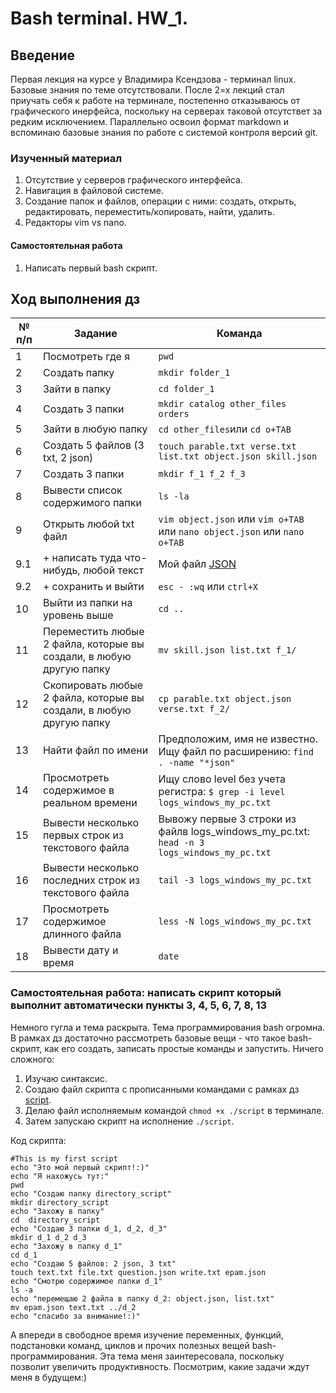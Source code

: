 
# Bash terminal. HW_1.

## Введение
Первая лекция на курсе у Владимира Ксендзова - терминал linux. Базовые знания по теме отсутствовали. После 2=х лекций стал приучать себя к работе на терминале, постепенно отказываюсь от графического инерфейса, поскольку на серверах таковой отсутствет за редким исключением. Параллельно освоил формат markdown и вспоминаю базовые знания по работе с системой контроля версий git.

### Изученный материал
1. Отсутствие у серверов графического интерфейса.
2. Навигация в файловой системе.
3. Создание папок и файлов, операции с ними: создать, открыть, редактировать, переместить/копировать, найти, удалить.
4. Редакторы vim vs nano.

#### Самостоятельная работа
1. Написать первый bash скрипт.

## Ход выполнения дз

№ п/п | Задание | Команда
-|-|-
1|Посмотреть где я|```pwd```
2|Создать папку|```mkdir folder_1```
3|Зайти в папку|```cd folder_1```
4|Создать 3 папки|```mkdir catalog other_files orders```
5|Зайти в любую папку|```cd other_files```или ```cd o+TAB```
6|Создать 5 файлов (3 txt, 2 json)|```touch parable.txt verse.txt list.txt object.json skill.json``` 
7|Создать 3 папки|```mkdir f_1 f_2 f_3```
8|Вывести список содержимого папки|```ls -la```
9|Открыть любой txt файл|```vim object.json``` или ```vim o+TAB``` или ```nano object.json``` или ```nano o+TAB```
9.1|+ написать туда что-нибудь, любой текст| Мой файл [JSON](https://github.com/klimovich-anton/bash/blob/main/folder_1/other_files/object.json "Файл из репозитория")
9.2|+ сохранить и выйти|```esc - :wq``` или ```ctrl+X```
10|Выйти из папки на уровень выше|```cd ..```
11|Переместить любые 2 файла, которые вы создали, в любую другую папку|```mv skill.json list.txt f_1/```
12|Скопировать любые 2 файла, которые вы создали, в любую другую папку|```cp parable.txt object.json verse.txt f_2/```
13|Найти файл по имени|Предположим, имя не известно. Ищу файл по расширению: ```find . -name "*json"```
14|Просмотреть содержимое в реальном времени|Ищу слово level без учета регистра: ```$ grep -i level logs_windows_my_pc.txt```
15|Вывести несколько первых строк из текстового файла|Вывожу первые 3 строки из файлв logs_windows_my_pc.txt: ```head -n 3 logs_windows_my_pc.txt```
16|Вывести несколько последних строк из текстового файла|```tail -3 logs_windows_my_pc.txt```
17|Просмотреть содержимое длинного файла|```less -N logs_windows_my_pc.txt```
18|Вывести дату и время|```date```

### Самостоятельная работа: написать скрипт который выполнит автоматически пункты 3, 4, 5, 6, 7, 8, 13

Немного гугла и тема раскрыта. Тема программирования bash огромна. В рамках дз достаточно рассмотреть базовые вещи - что такое bash-скрипт, как его создать, записать простые команды и запустить. Ничего сложного:
1. Изучаю синтаксис.
2. Создаю файл скрипта с прописанными командами с рамках дз [script](https://github.com/klimovich-anton/bash/blob/main/script "Исполняемый файл bash-скрипта").
3. Делаю файл исполняемым командой ```chmod +x ./script``` в терминале.
4. Затем запускаю скрипт на исполнение ```./script```. 

Код скрипта:
```#!/bin/bash
#This is my first script
echo "Это мой первый скрипт!:)"
echo "Я нахожусь тут:"
pwd
echo "Создаю папку directory_script"
mkdir directory_script
echo "Захожу в папку"
cd  directory_script
echo "Создаю 3 папки d_1, d_2, d_3"
mkdir d_1 d_2 d_3
echo "Захожу в папку d_1"
cd d_1
echo "Создаю 5 файлов: 2 json, 3 txt"
touch text.txt file.txt question.json write.txt epam.json
echo "Смотрю содержимое папки d_1"
ls -a
echo "перемещаю 2 файла в папку d_2: object.json, list.txt"
mv epam.json text.txt ../d_2
echo "спасибо за внимание!:)"
```

А впереди в свободное время изучение переменных, функций, подстановки команд, циклов и прочих полезных вещей bash-программирования.
Эта тема меня заинтересовала, поскольку позволит увеличить продуктивность. Посмотрим, какие задачи ждут меня в будущем:)
